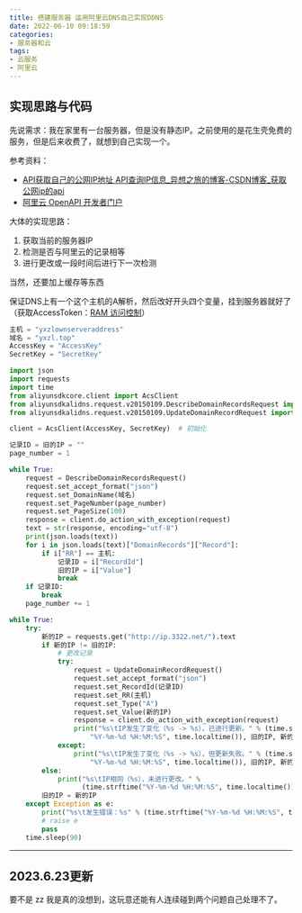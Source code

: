 ```yaml
---
title: 搭建服务器 运用阿里云DNS自己实现DDNS
date: 2022-06-10 09:18:59
categories:
- 服务器和云
tags:
- 云服务
- 阿里云
---
```


## 实现思路与代码

先说需求：我在家里有一台服务器，但是没有静态IP。之前使用的是花生壳免费的服务，但是后来收费了，就想到自己实现一个。

参考资料：

- [API获取自己的公网IP地址 API查询IP信息_异想之旅的博客-CSDN博客_获取公网ip的api](https://blog.csdn.net/weixin_44495599/article/details/116035490)
- [阿里云 OpenAPI 开发者门户](https://next.api.aliyun.com/api/Alidns/2015-01-09/UpdateDomainRecord?params=%7B%7D&lang=PYTHON&sdkStyle=old)

大体的实现思路：

1. 获取当前的服务器IP
2. 检测是否与阿里云的记录相等
3. 进行更改或一段时间后进行下一次检测

当然，还要加上缓存等东西

保证DNS上有一个这个主机的A解析，然后改好开头四个变量，挂到服务器就好了（获取AccessToken：[RAM 访问控制](https://ram.console.aliyun.com/users/new)）

```python
主机 = "yxzlownserveraddress"
域名 = "yxzl.top"
AccessKey = "AccessKey"
SecretKey = "SecretKey"

import json
import requests
import time
from aliyunsdkcore.client import AcsClient
from aliyunsdkalidns.request.v20150109.DescribeDomainRecordsRequest import DescribeDomainRecordsRequest
from aliyunsdkalidns.request.v20150109.UpdateDomainRecordRequest import UpdateDomainRecordRequest

client = AcsClient(AccessKey, SecretKey)  # 初始化

记录ID = 旧的IP = ""
page_number = 1

while True:
    request = DescribeDomainRecordsRequest()
    request.set_accept_format("json")
    request.set_DomainName(域名)
    request.set_PageNumber(page_number)
    request.set_PageSize(100)
    response = client.do_action_with_exception(request)
    text = str(response, encoding="utf-8")
    print(json.loads(text))
    for i in json.loads(text)["DomainRecords"]["Record"]:
        if i["RR"] == 主机:
            记录ID = i["RecordId"]
            旧的IP = i["Value"]
            break
    if 记录ID:
        break
    page_number += 1

while True:
    try:
        新的IP = requests.get("http://ip.3322.net/").text
        if 新的IP != 旧的IP:
            # 更改记录
            try:
                request = UpdateDomainRecordRequest()
                request.set_accept_format("json")
                request.set_RecordId(记录ID)
                request.set_RR(主机)
                request.set_Type("A")
                request.set_Value(新的IP)
                response = client.do_action_with_exception(request)
                print("%s\tIP发生了变化（%s -> %s），已进行更新。" % (time.strftime(
                    "%Y-%m-%d %H:%M:%S", time.localtime()), 旧的IP, 新的IP))
            except:
                print("%s\tIP发生了变化（%s -> %s），但更新失败。" % (time.strftime(
                    "%Y-%m-%d %H:%M:%S", time.localtime()), 旧的IP, 新的IP))
        else:
            print("%s\tIP相同（%s），未进行更改。" %
                  (time.strftime("%Y-%m-%d %H:%M:%S", time.localtime()), 新的IP))
        旧的IP = 新的IP
    except Exception as e:
        print("%s\t发生错误：%s" % (time.strftime("%Y-%m-%d %H:%M:%S", time.localtime()), e))
        # raise e
        pass
    time.sleep(90)
```

---

## 2023.6.23更新

要不是 zz 我是真的没想到，这玩意还能有人连续碰到两个问题自己处理不了。
